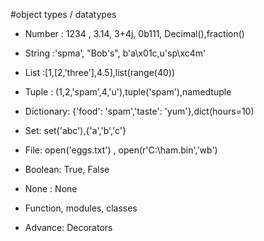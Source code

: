 #object types / datatypes

- Number : 1234 , 3.14, 3+4j, 0b111, Decimal(),fraction()  

- String :'spma', "Bob's", b'a\x01c,u'sp\xc4m'

- List :[1,[2,'three'],4.5],list(range(40)) 

- Tuple : (1,2,'spam',4,'u'),tuple('spam'),namedtuple

- Dictionary: {'food': 'spam','taste': 'yum'},dict(hours=10)

- Set: set('abc'),{'a','b','c'}

- File: open('eggs.txt') , open(r'C:\ham.bin','wb')

- Boolean: True, False
- None : None 
- Function, modules, classes

- Advance: Decorators